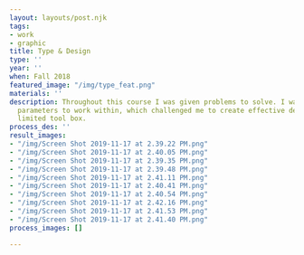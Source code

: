 ```yaml
---
layout: layouts/post.njk
tags:
- work
- graphic
title: Type & Design
type: ''
year: ''
when: Fall 2018
featured_image: "/img/type_feat.png"
materials: ''
description: Throughout this course I was given problems to solve. I was also given
  parameters to work within, which challenged me to create effective design with a
  limited tool box.
process_des: ''
result_images:
- "/img/Screen Shot 2019-11-17 at 2.39.22 PM.png"
- "/img/Screen Shot 2019-11-17 at 2.40.05 PM.png"
- "/img/Screen Shot 2019-11-17 at 2.39.35 PM.png"
- "/img/Screen Shot 2019-11-17 at 2.39.48 PM.png"
- "/img/Screen Shot 2019-11-17 at 2.41.11 PM.png"
- "/img/Screen Shot 2019-11-17 at 2.40.41 PM.png"
- "/img/Screen Shot 2019-11-17 at 2.40.54 PM.png"
- "/img/Screen Shot 2019-11-17 at 2.42.16 PM.png"
- "/img/Screen Shot 2019-11-17 at 2.41.53 PM.png"
- "/img/Screen Shot 2019-11-17 at 2.41.40 PM.png"
process_images: []

---
```

